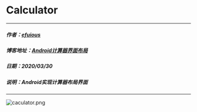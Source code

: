# Calculator
---
##### 作者：[efuious](https://blog.csdn.net/efuious)
##### 博客地址：[Android计算器界面布局](https://blog.csdn.net/efuious/article/details/104970233)
##### 日期：2020/03/30
##### 说明：Android实现计算器布局界面
---
![caculator.png](https://i.loli.net/2020/04/01/hetiDGrpwA63IaT.png)
